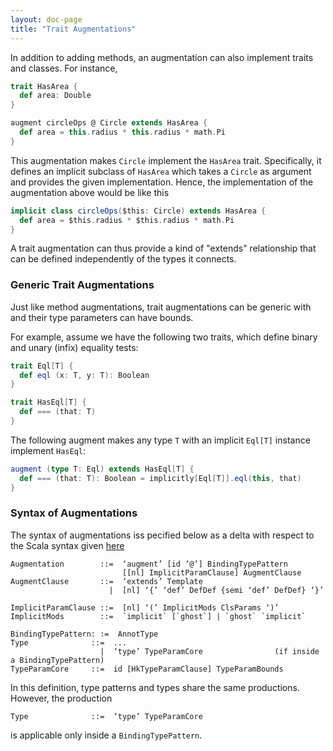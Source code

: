 ```yaml
---
layout: doc-page
title: "Trait Augmentations"
---
```


In addition to adding methods, an augmentation can also implement traits and classes. For instance,

```scala
trait HasArea {
  def area: Double
}

augment circleOps @ Circle extends HasArea {
  def area = this.radius * this.radius * math.Pi
}
```

This augmentation makes `Circle` implement the `HasArea` trait. Specifically, it defines an implicit subclass of `HasArea`
which takes a `Circle` as argument and provides the given implementation. Hence, the implementation of the augmentation above would be like this

```scala
implicit class circleOps($this: Circle) extends HasArea {
  def area = $this.radius * $this.radius * math.Pi
}
```

A trait augmentation can thus provide a kind of "extends" relationship that can be defined independently of the types it connects.

### Generic Trait Augmentations

Just like method augmentations, trait augmentations can be generic with and their type parameters can have bounds.

For example, assume we have the following two traits, which define binary and unary (infix) equality tests:

```scala
trait Eql[T] {
  def eql (x: T, y: T): Boolean
}

trait HasEql[T] {
  def === (that: T)
}
```

The following augment makes any type `T` with an implicit `Eql[T]` instance implement `HasEql`:

```scala
augment (type T: Eql) extends HasEql[T] {
  def === (that: T): Boolean = implicitly[Eql[T]].eql(this, that)
}
```

### Syntax of Augmentations

The syntax of augmentations iss pecified below as a delta with respect to the Scala syntax given [here](http://dotty.epfl.ch/docs/internals/syntax.html)

    Augmentation        ::=  ‘augment’ [id ‘@’] BindingTypePattern
                             [[nl] ImplicitParamClause] AugmentClause
    AugmentClause       ::=  ‘extends’ Template
                          |  [nl] ‘{’ ‘def’ DefDef {semi ‘def’ DefDef} ‘}’

    ImplicitParamClause ::=  [nl] ‘(’ ImplicitMods ClsParams ‘)’
    ImplicitMods        ::=  `implicit` [`ghost`] | `ghost` `implicit`

    BindingTypePattern: :=  AnnotType
    Type              ::=  ...
                        |  ‘type’ TypeParamCore                (if inside a BindingTypePattern)
    TypeParamCore     ::=  id [HkTypeParamClause] TypeParamBounds

In this definition, type patterns and types share the same productions. However, the production

    Type              ::=  ‘type’ TypeParamCore

is applicable only inside a `BindingTypePattern`.


